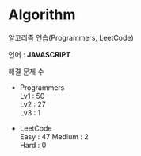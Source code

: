 # Algorithm

알고리즘 연습(Programmers, LeetCode)

언어 : **JAVASCRIPT**

해결 문제 수

- Programmers   
Lv1 : 50   
Lv2 : 27   
Lv3 : 1

- LeetCode   
Easy : 47
Medium : 2   
Hard : 0